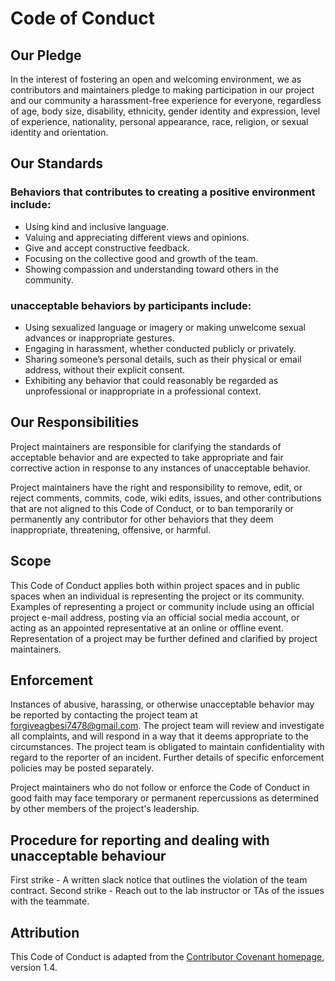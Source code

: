 # Code of Conduct

## Our Pledge

In the interest of fostering an open and welcoming environment, we as contributors and maintainers pledge to making participation in our project and our community a harassment-free experience for everyone, regardless of age, body size, disability, ethnicity, gender identity and expression, level of experience, nationality, personal appearance, race, religion, or sexual identity and orientation.

## Our Standards

### Behaviors that contributes to creating a positive environment include:

- Using kind and inclusive language.  
- Valuing and appreciating different views and opinions.  
- Give and accept constructive feedback.  
- Focusing on the collective good and growth of the team.  
- Showing compassion and understanding toward others in the community.  

### unacceptable behaviors by participants include:

- Using sexualized language or imagery or making unwelcome sexual advances or inappropriate gestures.  
- Engaging in harassment, whether conducted publicly or privately.  
- Sharing someone’s personal details, such as their physical or email address, without their explicit consent.  
- Exhibiting any behavior that could reasonably be regarded as unprofessional or inappropriate in a professional context.  


## Our Responsibilities

Project maintainers are responsible for clarifying the standards of acceptable behavior and are expected to take appropriate and fair corrective action in response to any instances of unacceptable behavior.

Project maintainers have the right and responsibility to remove, edit, or reject comments, commits, code, wiki edits, issues, and other contributions that are not aligned to this Code of Conduct, or to ban temporarily or permanently any contributor for other behaviors that they deem inappropriate, threatening, offensive, or harmful.

## Scope

This Code of Conduct applies both within project spaces and in public spaces when an individual is representing the project or its community. Examples of representing a project or community include using an official project e-mail address, posting via an official social media account, or acting as an appointed representative at an online or offline event. Representation of a project may be further defined and clarified by project maintainers.

## Enforcement

Instances of abusive, harassing, or otherwise unacceptable behavior may be reported by contacting the project team at <forgiveagbesi7478@gmail.com>. The project team will review and investigate all complaints, and will respond in a way that it deems appropriate to the circumstances. The project team is obligated to maintain confidentiality with regard to the reporter of an incident. Further details of specific enforcement policies may be posted separately.

Project maintainers who do not follow or enforce the Code of Conduct in good faith may face temporary or permanent repercussions as determined by other members of the project's leadership.

## Procedure for reporting and dealing with unacceptable behaviour

First strike - A written slack notice that outlines the violation of the team contract.
Second strike - Reach out to the lab instructor or TAs of the issues with the teammate.


## Attribution

This Code of Conduct is adapted from the [Contributor Covenant homepage](http://contributor-covenant.org/version/1/4), version 1.4.
